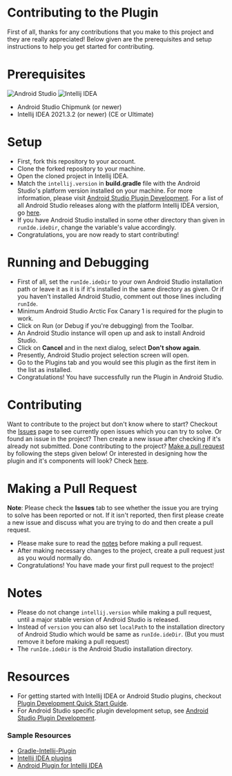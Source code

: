 # Contributing to the Plugin
First of all, thanks for any contributions that you make to this project and they are really appreciated! Below given are the prerequisites and setup instructions to help you get started for contributing.

# Prerequisites
![Android Studio](https://img.shields.io/badge/Android_Studio-Chipmunk-3DDC84?style=for-the-badge&logo=android-studio&logoColor=white)
![Intellij IDEA](https://img.shields.io/badge/IntelliJ_IDEA-v2021.3.2-orange.svg?style=for-the-badge&logo=intellij-idea&logoColor=white)

- Android Studio Chipmunk (or newer)
- Intellij IDEA 2021.3.2 (or newer) (CE or Ultimate)

# Setup
- First, fork this repository to your account.
- Clone the forked repository to your machine.
- Open the cloned project in Intellij IDEA.
- Match the `intellij.version` in **build.gradle** file with the Android Studio's platform version installed on your machine. For more information, please visit [Android Studio Plugin Development](https://plugins.jetbrains.com/docs/intellij/android-studio.html). For a list of all Android Studio releases along with the platform Intellij IDEA version, go [here](https://plugins.jetbrains.com/docs/intellij/android-studio-releases-list.html).
- If you have Android Studio installed in some other directory than given in `runIde.ideDir`, change the variable's value accordingly.
- Congratulations, you are now ready to start contributing!

# Running and Debugging
- First of all, set the `runIde.ideDir` to your own Android Studio installation path or leave it as it is if it's installed in the same directory as given. Or if you haven't installed Android Studio, comment out those lines including `runIde`.
- Minimum Android Studio Arctic Fox Canary 1 is required for the plugin to work.
- Click on Run (or Debug if you're debugging) from the Toolbar.
- An Android Studio instance will open up and ask to install Android Studio.
- Click on **Cancel** and in the next dialog, select **Don't show again**.
- Presently, Android Studio project selection screen will open.
- Go to the Plugins tab and you would see this plugin as the first item in the list as installed.
- Congratulations! You have successfully run the Plugin in Android Studio.

# Contributing
Want to contribute to the project but don't know where to start? Checkout the [Issues](https://github.com/RivanParmar/Android-Studio-Visual-Scripting-Plugin/issues) page to see currently open issues which you can try to solve. Or found an issue in the project? Then create a new issue after checking if it's already not submitted. Done contributing to the project? [Make a pull request](https://github.com/RivanParmar/Android-Studio-Visual-Scripting-Plugin/edit/master/CONTRIBUTING.md#making-a-pull-request) by following the steps given below!
Or interested in designing how the plugin and it's components will look? Check [here](https://github.com/RivanParmar/Android-Studio-Visual-Scripting-Plugin#editor-design).

# Making a Pull Request
**Note**: Please check the **Issues** tab to see whether the issue you are trying to solve has been reported or not. If it isn't reported, then first please create a new issue and discuss what you are trying to do and then create a pull request.
- Please make sure to read the [notes](https://github.com/RivanParmar/Android-Studio-Visual-Scripting-Plugin/edit/master/CONTRIBUTING.md#notes) before making a pull request.
- After making necessary changes to the project, create a pull request just as you would normally do.
- Congratulations! You have made your first pull request to the project!

# Notes
- Please do not change `intellij.version` while making a pull request, until a major stable version of Android Studio is released.
- Instead of `version` you can also set `localPath` to the installation directory of Android Studio which would be same as `runIde.ideDir`. (But you must remove it before making a pull request)
- The `runIde.ideDir` is the Android Studio installation directory.

# Resources
- For getting started with Intellij IDEA or Android Studio plugins, checkout [Plugin Development Quick Start Guide](https://plugins.jetbrains.com/docs/intellij/basics.html).
- For Android Studio specific plugin development setup, see [Android Studio Plugin Development](https://plugins.jetbrains.com/docs/intellij/android-studio.html).
### Sample Resources
- [Gradle-Intellij-Plugin](https://github.com/JetBrains/gradle-intellij-plugin)
- [Intellij IDEA plugins](https://github.com/JetBrains/intellij-community/tree/master/plugins)
- [Android Plugin for Intellij IDEA](https://github.com/JetBrains/android)

